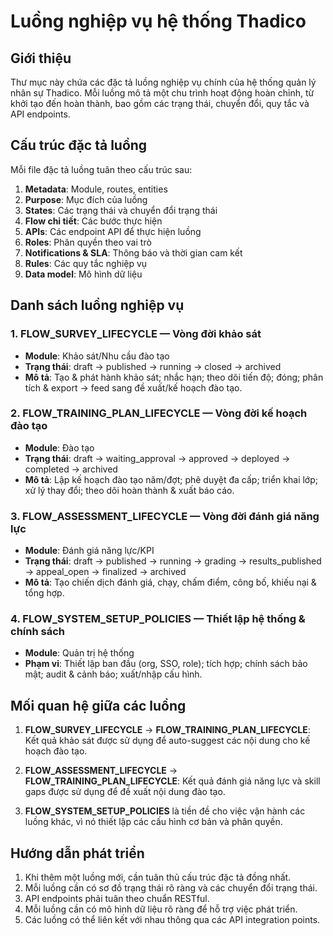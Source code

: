 # Luồng nghiệp vụ hệ thống Thadico

## Giới thiệu
Thư mục này chứa các đặc tả luồng nghiệp vụ chính của hệ thống quản lý nhân sự Thadico. Mỗi luồng mô tả một chu trình hoạt động hoàn chỉnh, từ khởi tạo đến hoàn thành, bao gồm các trạng thái, chuyển đổi, quy tắc và API endpoints.

## Cấu trúc đặc tả luồng
Mỗi file đặc tả luồng tuân theo cấu trúc sau:

1. **Metadata**: Module, routes, entities
2. **Purpose**: Mục đích của luồng
3. **States**: Các trạng thái và chuyển đổi trạng thái
4. **Flow chi tiết**: Các bước thực hiện
5. **APIs**: Các endpoint API để thực hiện luồng
6. **Roles**: Phân quyền theo vai trò
7. **Notifications & SLA**: Thông báo và thời gian cam kết
8. **Rules**: Các quy tắc nghiệp vụ
9. **Data model**: Mô hình dữ liệu

## Danh sách luồng nghiệp vụ

### 1. FLOW_SURVEY_LIFECYCLE — Vòng đời khảo sát
- **Module**: Khảo sát/Nhu cầu đào tạo
- **Trạng thái**: draft → published → running → closed → archived
- **Mô tả**: Tạo & phát hành khảo sát; nhắc hạn; theo dõi tiến độ; đóng; phân tích & export → feed sang đề xuất/kế hoạch đào tạo.

### 2. FLOW_TRAINING_PLAN_LIFECYCLE — Vòng đời kế hoạch đào tạo
- **Module**: Đào tạo
- **Trạng thái**: draft → waiting_approval → approved → deployed → completed → archived
- **Mô tả**: Lập kế hoạch đào tạo năm/đợt; phê duyệt đa cấp; triển khai lớp; xử lý thay đổi; theo dõi hoàn thành & xuất báo cáo.

### 3. FLOW_ASSESSMENT_LIFECYCLE — Vòng đời đánh giá năng lực
- **Module**: Đánh giá năng lực/KPI
- **Trạng thái**: draft → published → running → grading → results_published → appeal_open → finalized → archived
- **Mô tả**: Tạo chiến dịch đánh giá, chạy, chấm điểm, công bố, khiếu nại & tổng hợp.

### 4. FLOW_SYSTEM_SETUP_POLICIES — Thiết lập hệ thống & chính sách
- **Module**: Quản trị hệ thống
- **Phạm vi**: Thiết lập ban đầu (org, SSO, role); tích hợp; chính sách bảo mật; audit & cảnh báo; xuất/nhập cấu hình.

## Mối quan hệ giữa các luồng

1. **FLOW_SURVEY_LIFECYCLE** → **FLOW_TRAINING_PLAN_LIFECYCLE**: Kết quả khảo sát được sử dụng để auto-suggest các nội dung cho kế hoạch đào tạo.

2. **FLOW_ASSESSMENT_LIFECYCLE** → **FLOW_TRAINING_PLAN_LIFECYCLE**: Kết quả đánh giá năng lực và skill gaps được sử dụng để đề xuất nội dung đào tạo.

3. **FLOW_SYSTEM_SETUP_POLICIES** là tiền đề cho việc vận hành các luồng khác, vì nó thiết lập các cấu hình cơ bản và phân quyền.

## Hướng dẫn phát triển

1. Khi thêm một luồng mới, cần tuân thủ cấu trúc đặc tả đồng nhất.
2. Mỗi luồng cần có sơ đồ trạng thái rõ ràng và các chuyển đổi trạng thái.
3. API endpoints phải tuân theo chuẩn RESTful.
4. Mỗi luồng cần có mô hình dữ liệu rõ ràng để hỗ trợ việc phát triển.
5. Các luồng có thể liên kết với nhau thông qua các API integration points.